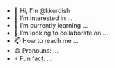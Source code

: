- 👋 Hi, I’m @kkurdish
- 👀 I’m interested in ...
- 🌱 I’m currently learning ...
- 💞️ I’m looking to collaborate on ...
- 📫 How to reach me ...
- 😄 Pronouns: ...
- ⚡ Fun fact: ...

<!---
kkurdish/kkurdish is a ✨ special ✨ repository because its `README.md` (this file) appears on your GitHub profile.
You can click the Preview link to take a look at your changes.
--->
